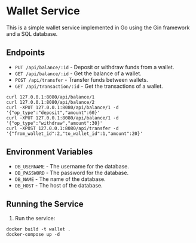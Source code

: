 # Wallet Service

This is a simple wallet service implemented in Go using the Gin framework and a SQL database.

## Endpoints

- `PUT /api/balance/:id` - Deposit or withdraw funds from a wallet.
- `GET /api/balance/:id` - Get the balance of a wallet.
- `POST /api/transfer` - Transfer funds between wallets.
- `GET /api/transaction/:id` - Get the transactions of a wallet.

```
curl 127.0.0.1:8080/api/balance/1
curl 127.0.0.1:8080/api/balance/2
curl -XPUT 127.0.0.1:8080/api/balance/1 -d '{"op_type":"deposit","amount":60}'
curl -XPUT 127.0.0.1:8080/api/balance/1 -d '{"op_type":"withdraw","amount":30}'
curl -XPOST 127.0.0.1:8080/api/transfer -d '{"from_wallet_id":2,"to_wallet_id":1,"amount":20}'
```

## Environment Variables

- `DB_USERNAME` - The username for the database.
- `DB_PASSWORD` - The password for the database.
- `DB_NAME` - The name of the database.
- `DB_HOST` - The host of the database.

## Running the Service

1. Run the service:
```
docker build -t wallet .
docker-compose up -d
```


